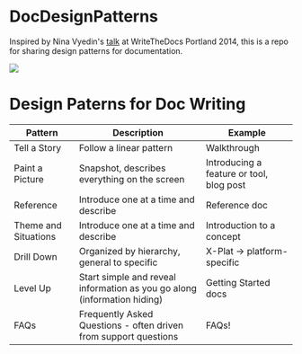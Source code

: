 DocDesignPatterns
=================

Inspired by Nina Vyedin's [talk](http://andrewspittle.com/2014/05/05/write-the-docs-nina-vyedin-hacking-the-english-language/)  at WriteTheDocs Portland 2014, this is a repo for sharing design patterns for documentation.

![](https://i.cloudup.com/4UEpHeeF26-1200x1200.jpeg)

Design Paterns for Doc Writing
=============================

|Pattern|Description|Example|
|---|---|---|
|Tell a Story|Follow a linear pattern|Walkthrough|
|Paint a Picture|Snapshot, describes everything on the screen|Introducing a feature or tool, blog post|
|Reference|Introduce one at a time and describe|Reference doc|
|Theme and Situations|Introduce one at a time and describe|Introduction to a concept|
|Drill Down|Organized by hierarchy, general to specific|X-Plat -> platform-specific| 
|Level Up|Start simple and reveal information as you go along (information hiding)|Getting Started docs|
|FAQs|Frequently Asked Questions - often driven from support questions|FAQs!|
